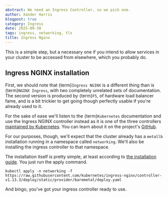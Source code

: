 ```yaml
---
abstract: We need an Ingress Controller, so we pick one.
author: Xander Harris
blogpost: true
category: Ingress
date: 2025-09-30
tags: ingress, networking, tls
title: Ingress Nginx
---
```


This is a simple step, but a necessary one if you intend to allow
services in your cluster to be accessed from elsewhere, which
you probably do.

## Ingress NGINX installation

First, we should note that {term}`Ingress NGINX` is a different thing than is
{term}`NGINX Ingress`, with two completely unrelated sets of documentation.
The second version is produced by {term}`F5`, of hardware load balancer
fame, and is a bit trickier to get going though perfectly
usable if you're already used to it.

For the sake of ease we'll listen to the {term}`Kubernetes` documentation
and use the Ingress NGINX controller instead as it is one of the
three controllers
[maintained by Kubernetes](https://kubernetes.io/docs/concepts/services-networking/ingress-controllers/).
You can learn about it
on the project's
[GitHub](https://kubernetes.io/docs/concepts/services-networking/ingress-controllers/).

For our purposes, though, we'll expect that the cluster already has
a `metallb` installation running in a namespace called `networking`.
We'll also be installing the ingress controller to that namespace.

The installation itself is pretty simple, at least according to
[the installation guide](https://kubernetes.github.io/ingress-nginx/deploy/#bare-metal-clusters).
You just run the apply command.

```{code-block} shell
kubectl apply -n networking -f https://raw.githubusercontent.com/kubernetes/ingress-nginx/controller-v1.13.3/deploy/static/provider/baremetal/deploy.yaml
```

And bingo, you've got your ingress controller ready to use.
